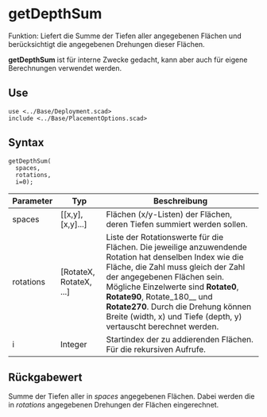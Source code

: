 # getDepthSum

Funktion: Liefert die Summe der Tiefen aller angegebenen Flächen und berücksichtigt die angegebenen Drehungen dieser Flächen.

__getDepthSum__ ist für interne Zwecke gedacht, kann aber auch für eigene Berechnungen verwendet werden.

## Use
```
use <../Base/Deployment.scad>
include <../Base/PlacementOptions.scad>
```

## Syntax
```
getDepthSum(
  spaces, 
  rotations, 
  i=0);
```

| Parameter | Typ | Beschreibung |
| ------ | ------ | ------ |
| spaces | \[\[x,y],\[x,y]...] | Flächen (x/y-Listen) der Flächen, deren Tiefen summiert werden sollen. |
| rotations | \[RotateX, RotateX, ...] | Liste der Rotationswerte für die Flächen. Die jeweilige anzuwendende Rotation hat denselben Index wie die Fläche, die Zahl muss gleich der Zahl der angegebenen Flächen sein. Mögliche Einzelwerte sind __Rotate0__, __Rotate90__, Rotate_180__ und __Rotate270__. Durch die Drehung können Breite (width, x) und Tiefe (depth, y) vertauscht berechnet werden. |
| i | Integer | Startindex der zu addierenden Flächen. Für die rekursiven Aufrufe. |

## Rückgabewert
Summe der Tiefen aller in *spaces* angegebenen Flächen. Dabei werden die in *rotations* angegebenen Drehungen der Flächen eingerechnet.
